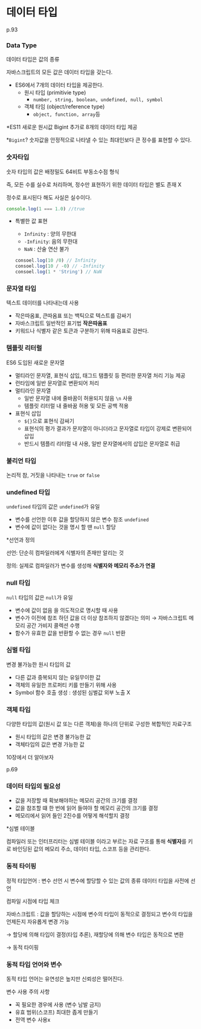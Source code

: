 # 데이터 타입

p.93

### Data Type

데이터 타입은 값의 종류

자바스크립트의 모든 값은 데이터 타입을 갖는다. 

- ES6에서 7개의 데이터 타입을 제공한다.
    - 원시 타입 (primitivie type)
        - `number, string, boolean, undefined, null, symbol`
    - 객체 타임 (object/reference type)
        - `object, function, array`등

*ES11 새로운 원시값 Bigint 추가로 8개의 데이터 타입 제공 

*`Bigint`? 숫자값을 안정적으로 나타낼 수 있는 최대인보다 큰 정수를 표현할 수 있다. 

### 숫자타입

숫자 타입의 값은 배정밀도 64비트 부동소수점 형식

즉, 모든 수를 실수로 처리하며, 정수만 표현하기 위한 데이터 타입은 별도 존재 X

정수로 표시된다 해도 사실은 실수이다. 

```jsx
console.log(1 === 1.0) //true
```

- 특별한 값 표현
    - `Infinity` : 양의 무한대
    - `-Infinity`: 음의 무한대
    - `NaN` : 산술 연산 불가
    
    ```jsx
    consoel.log(10 /0) // Infinity
    consoel.log(10 / -0) // -Infinity
    consoel.log(1 * 'String') // NaN
    ```
    

### 문자열 타입

텍스트 데이터를 나타내는데 사용 

- 작은따옴표, 큰따옴표 또는 백틱으로 텍스트를 감싸기
- 자바스크립트 일반적인 표기법 **작은따옴표**
- 키워드나 식별자 같은 토큰과 구분하기 위해 따옴표로 감싼다.

### 템플릿 리터럴

ES6 도입된 새로운 문자열

- 멀티라인 문자열, 표현식 삽입, 태그드 탬플릿 등 편리한 문자열 처리 기능 제공
- 런타임에 일반 문자열로 변환되어 처리
- 멀티라인 문자열
    - 일반 문자열 내에 줄바꿈이 허용되지 않음 `\n` 사용
    - 템플릿 리터럴 내 줄바꿈 허용 및 모든 공백 적용
- 표현식 삽입
    - `${}`으로 표현식 감싸기
    - 표현식의 평가 결과가 문자열이 아니더라고 문자열로 타입이 강제로 변환되어 삽입
    - 반드시 템플리 리터럴 내 사용, 일반 문자열에서의 삽입은 문자열로 취급

### 불리언 타입

논리적 참, 거짓을 나타내는 `true` or `false`

### undefined 타입

`undefined` 타입의 값은 `undefined`가 유일 

- 변수를 선언한 이후 값을 할당하지 않은 변수 참조 `undefined`
- 변수에 값이 없다는 것을 명시 할 땐 `null` 할당

*선언과 정의 

선언: 단순히 컴파일러에게 식별자의 존재만 알리는 것

정의: 실제로 컴파일러가 변수를 생성해 **식별자와 메모리 주소가 연결**

### null 타입

`null` 타입의 값은 `null`가 유일 

- 변수에 값이 없음 을 의도적으로 명시할 때 사용
- 변수가 이전에 참조 하던 값을 더 이상 참조하지 않겠다는 의미 
→ 자바스크립트 메모리 공간 가비지 콜렉션 수행
- 함수가 유효한 값을 반환할 수 없는 경우 `null` 반환

### 심벌 타입

변경 불가능한 원시 타입의 값 

- 다른 값과 중복되지 않는 유일무이한 값
- 객체의 유일한 프로퍼티 키를 만들기 위해 사용
- Symbol 함수 호출 생성 : 생성된 심벌값 외부 노출 X

### 객체 타입

다양한 타입의 값(원시 값 또는 다른 객체)을 하나의 단위로 구성한 복합적인 자료구조

- 원시 타입의 값은 변경 불가능한 값
- 객체타입의 값은 변경 가능한 값

10장에서 더 알아보자

p.69

### 데이터 타입의 필요성

- 값을 저장할 때 확보해야하는 메모리 공간의 크기를 결정
- 값을 참조할 떄 한 번에 읽어 들여야 할 메모리 공간의 크기를 결정
- 메모리에서 읽어 들인 2진수를 어떻게 해석할지 결정

*심벌 테이블 

컴파일러 또는 인터프리터는 심벌 테이블 이라고 부르는 자료 구조를 통해 **식별자**를 키로 바인딩된 값의 메모리 주소, 데이터 타입, 스코프 등을 관리한다. 

### 동적 타이핑

정적 타입언어 : 변수 선언 시 변수에 할당할 수 있는 값의 종류 데이터 타입을 사전에 선언

컴파일 시점에 타입 체크 

자바스크립트 : 값을 할당하는 시점에 변수의 타입이 동적으로 결정되고 변수의 타입을 언제든지 자유롭게 변경 가능 

→ 할당에 의해 타입이 결정(타입 추론), 재할당에 의해 변수 타입은 동적으로 변환 

→ 동적 타이핑 

### 동적 타입 언어와 변수

동적 타입 언어는 유연성은 높지만 신뢰성은 떨어진다. 

변수 사용 주의 사항

- 꼭 필요한 경우에 사용 (변수 남발 금지)
- 유효 범위(스코프) 최대한 좁게 만들기
- 전역 변수 사용x
